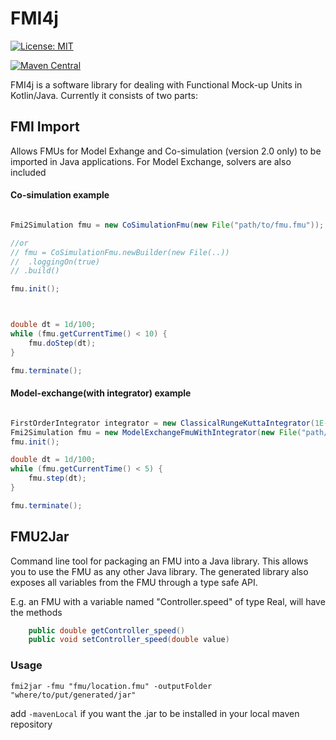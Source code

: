# FMI4j #

[![License: MIT](https://img.shields.io/badge/License-MIT-yellow.svg)](https://opensource.org/licenses/MIT)

[![Maven Central](https://maven-badges.herokuapp.com/maven-central/no.mechatronics.sfi.fmi4j/fmi-import/badge.svg)](https://maven-badges.herokuapp.com/maven-central/no.mechatronics.sfi.fmi4j/fmi-import)


FMI4j is a software library for dealing with Functional Mock-up Units in Kotlin/Java.
Currently it consists of two parts:

## FMI Import

Allows FMUs for Model Exhange and Co-simulation (version 2.0 only) to be imported in Java applications.
For Model Exchange, solvers are also included


#### Co-simulation example

```java

Fmi2Simulation fmu = new CoSimulationFmu(new File("path/to/fmu.fmu"));

//or
// fmu = CoSimulationFmu.newBuilder(new File(..))
//  .loggingOn(true)
// .build()

fmu.init();



double dt = 1d/100;
while (fmu.getCurrentTime() < 10) {
    fmu.doStep(dt);
}

fmu.terminate();

```


#### Model-exchange(with integrator) example

```java

FirstOrderIntegrator integrator = new ClassicalRungeKuttaIntegrator(1E-3);
Fmi2Simulation fmu = new ModelExchangeFmuWithIntegrator(new File("path/to/fmu.fmu"), integrator);
fmu.init();

double dt = 1d/100;
while (fmu.getCurrentTime() < 5) {
    fmu.step(dt);
}

fmu.terminate();

```

## FMU2Jar

Command line tool for packaging an FMU into a Java library. This allows you to use the FMU as any other Java library. 
The generated library also exposes all variables from the FMU through a type safe API.

E.g. an FMU with a variable named "Controller.speed" of type Real, will have the methods

```java
    public double getController_speed()
    public void setController_speed(double value)
``` 

### Usage

```
fmi2jar -fmu "fmu/location.fmu" -outputFolder "where/to/put/generated/jar"
```
add ```-mavenLocal``` if you want the .jar to be installed in your local maven repository
